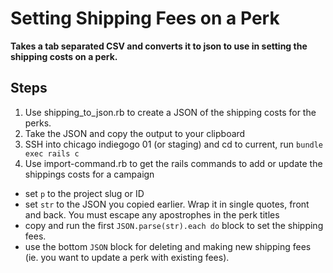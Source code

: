 # Setting Shipping Fees on a Perk
**Takes a tab separated CSV and converts it to json to use in setting the shipping costs on a perk.**


## Steps
1. Use shipping_to_json.rb to create a JSON of the shipping costs for the perks.
2. Take the JSON and copy the output to your clipboard
3. SSH into chicago indiegogo 01 (or staging) and cd to current, run `bundle exec rails c`
4. Use import-command.rb to get the rails commands to add or update the shippings costs for a campaign
  - set `p` to the project slug or ID
  - set `str` to the JSON you copied earlier.  Wrap it in single quotes, front and back. You must escape any apostrophes in the perk titles
  - copy and run the first `JSON.parse(str).each do` block to set the shipping fees.
  - use the bottom `JSON` block for deleting and making new shipping fees (ie. you want to update a perk with existing fees). 
